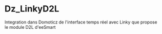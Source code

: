 # Dz_LinkyD2L
Integration dans Domoticz de l'interface temps réel avec Linky que propose le module D2L d'eeSmart

